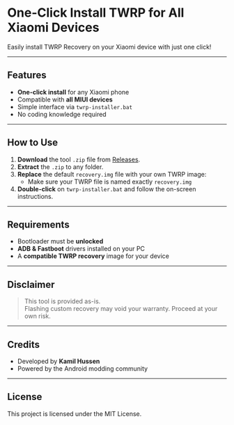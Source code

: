 # One-Click Install TWRP for All Xiaomi Devices

Easily install TWRP Recovery on your Xiaomi device with just one click!

---

## Features

- **One-click install** for any Xiaomi phone
- Compatible with **all MIUI devices**
- Simple interface via `twrp-installer.bat`
- No coding knowledge required

---

## How to Use

1. **Download** the tool `.zip` file from [Releases](#).
2. **Extract** the `.zip` to any folder.
3. **Replace** the default `recovery.img` file with your own TWRP image:
   - Make sure your TWRP file is named exactly `recovery.img`
4. **Double-click** on `twrp-installer.bat` and follow the on-screen instructions.

---

## Requirements

- Bootloader must be **unlocked**
- **ADB & Fastboot** drivers installed on your PC
- A **compatible TWRP recovery** image for your device

---

## Disclaimer

> This tool is provided as-is.  
> Flashing custom recovery may void your warranty. Proceed at your own risk.

---

## Credits

- Developed by **Kamil Hussen**
- Powered by the Android modding community

---

## License

This project is licensed under the MIT License.
